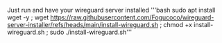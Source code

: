 Just run and have your wireguard server installed
'''bash
sudo apt install wget -y ; wget https://raw.githubusercontent.com/Fogucoco/wireguard-server-installer/refs/heads/main/install-wireguard.sh ; chmod +x install-wireguard.sh ; sudo ./install-wireguard.sh'''

